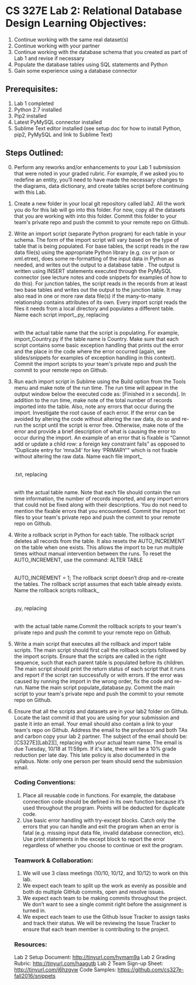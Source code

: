 # CS 327E Lab 2: Relational Database Design Learning Objectives:
1. Continue working with the same real dataset(s)
2. Continue working with your partner
3. Continue working with the database schema that you created as part of Lab 1 and revise if necessary 
4. Populate the database tables using SQL statements and Python
5. Gain some experience using a database connector

## Prerequisites:
1. Lab 1 completed
2. Python 2.7 installed
3. Pip2 installed
3. Latest PyMySQL connector installed
4. Sublime Text editor installed
(see setup doc for how to install Python, pip2, PyMySQL and link to Sublime Text)

## Steps Outlined:
0. Perform any reworks and/or enhancements to your Lab 1 submission that were noted in your graded rubric. 
For example, if we asked you to redefine an entity, you’ll need to have made the necessary changes to the diagrams, data dictionary, and create tables script before continuing with this Lab.

1. Create a new folder in your local git repository called lab2. All the work you do for this lab will go into this folder. For now, copy all the datasets that you are working with into this folder. Commit this folder to your team's private repo and push the commit to your remote repo on Github.

2. Write an import script (separate Python program) for each table in your schema. The form of the import script will vary based on the type of table that is being populated. For base tables, the script reads in the raw data file(s) using the appropriate Python library (e.g. csv or json or xml.etree), does some re-formatting of the input data in Python as needed, and writes out the output to a database table . The output is written using INSERT statements executed through the PyMySQL connector (see lecture notes and code snippets for examples of how to do this). For junction tables, the script reads in the records from at least two base tables and writes out the output to the junction table. It may also read in one or more raw data file(s) if the many-to-many relationship contains attributes of its own.
Every import script reads the files it needs from a local directory and populates a different table. Name each script import_<Table>.py, replacing <Table> with the actual table name that the script is populating. For example, import_Country.py if the table name is Country. Make sure that each script contains some basic exception handling that prints out the error and the place in the code where the error occurred (again, see slides/snippets for examples of exception handling in this context). Commit the import scripts to your team's private repo and push the commit to your remote repo on Github.

3. Run each import script in Sublime using the Build option from the Tools menu and make note of the run time. The run time will appear in the output window below the executed code as: [Finished in x seconds]. In addition to the run time, make note of the total number of records imported into the table. Also, note any errors that occur during the import. Investigate the root cause of each error. If the error can be avoided by altering the code without altering the raw data, do so and re-run the script until the script is error free. Otherwise, make note of the error and provide a brief description of what is causing the error to occur during the import. An example of an error that is fixable is “Cannot add or update a child row: a foreign key constraint fails” as opposed to “Duplicate entry for ‘mna34’ for key ‘PRIMARY’” which is not fixable without altering the raw data. Name each file import_<Table>.txt, replacing <Table> with the actual table name. Note that each file should contain the run time information, the number of records imported, and any import errors that could not be fixed along with their descriptions. You do not need to mention the fixable errors that you encountered. Commit the import txt files to your team's private repo and push the commit to your remote repo on Github.

4. Write a rollback script in Python for each table. The rollback script deletes all records from the table. It also resets the AUTO_INCREMENT on the table when one exists. This allows the import to be run multiple times without manual intervention between the runs. To reset the AUTO_INCREMENT, use the command: ALTER TABLE <Table> AUTO_INCREMENT = 1; The rollback script doesn’t drop and re-create the tables. The rollback script assumes that each table already exists. Name the rollback scripts rollback_<Table>.py, replacing <Table> with the actual table name.Commit the rollback scripts to your team's private repo and push the commit to your remote repo on Github.

5. Write a main script that executes all the rollback and import table scripts. The main script should first call the rollback scripts followed by the import scripts. Ensure that the scripts are called in the right sequence, such that each parent table is populated before its children. The main script should print the return status of each script that it runs and report if the script ran successfully or with errors. If the error was caused by running the import in the wrong order, fix the code and re-run. Name the main script populate_database.py. Commit the main script to your team's private repo and push the commit to your remote repo on Github.

6. Ensure that all the scripts and datasets are in your lab2 folder on Github. Locate the last commit id that you are using for your submission and paste it into an email. Your email should also contain a link to your team's repo on Github. Address the email to the professor and both TAs and carbon copy your lab 2 partner. The subject of the email should be: [CS327E][Lab2][<TeamName>], replacing <TeamName> with your actual team name. The email is due Tuesday, 10/18 at 11:59pm. If it's late, there will be a 10% grade reduction per late day. This late policy is also documented in the syllabus. Note: only one person per team should send the submission email.
  
### Coding Conventions:
1. Place all reusable code in functions. For example, the database connection code should be defined in its own function because it’s used throughout the program. Points will be deducted for duplicate code.
2. Use basic error handling with try-except blocks. Catch only the errors that you can handle and exit the program when an error is fatal (e.g. missing input data file, invalid database connection, etc). Use print statements in the except block to report the error regardless of whether you choose to continue or exit the program.

### Teamwork & Collaboration:
1. We will use 3 class meetings (10/10, 10/12, and 10/12) to work on this lab.
2. We expect each team to split up the work as evenly as possible and both do multiple GitHub commits, open and resolve issues.
3. We expect each team to be making commits throughout the project. We don’t want to see a single commit right before the assignment is turned in.
4. We expect each team to use the Github Issue Tracker to assign tasks and track their status. We will be reviewing the Issue Tracker to ensure that each team member is contributing to the project.

### Resources:
Lab 2 Setup Document: http://tinyurl.com/hymam9a
Lab 2 Grading Rubric: http://tinyurl.com/haagutb
Lab 2 Team Sign-up Sheet: http://tinyurl.com/j6hzgvw
Code Samples: https://github.com/cs327e-fall2016/snippets


